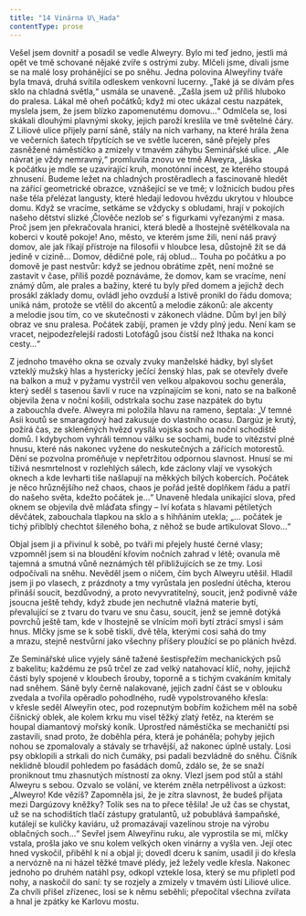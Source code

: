 ```yaml
---
title: "14 Vinárna U\_Hada"
contentType: prose
---
```


<section>

Vešel jsem dovnitř a posadil se vedle Alweyry. Bylo mi teď jedno, jestli má opět ve tmě schované nějaké zvíře s ostrými zuby. Mlčeli jsme, dívali jsme se na malé losy prohánějící se po sněhu. Jedna polovina Alweyřiny tváře byla tmavá, druhá svítila odleskem venkovní lucerny. „Také já se dívám přes sklo na chladná světla,“ usmála se unaveně. „Zašla jsem už příliš hluboko do pralesa. Lákal mě oheň počátků; když mi otec ukázal cestu nazpátek, myslela jsem, že jsem blízko zapomenutému domovu…“ Odmlčela se, losi skákali dlouhými plavnými skoky, jejich paroží kreslila ve tmě světelné čáry. Z Liliové ulice přijely parní sáně, stály na nich varhany, na které hrála žena ve večerních šatech třpytících se ve světle luceren, sáně přejely přes zasněžené náměstíčko a zmizely v tmavém záhybu Seminářské ulice. „Ale návrat je vždy nemravný,“ promluvila znovu ve tmě Alweyra, „láska k počátku je mdle se uzavírající kruh, monotónní incest, ze kterého stoupá zhnusení. Budeme ležet na chladných prostěradlech a fascinovaně hledět na zářící geometrické obrazce, vznášející se ve tmě; v ložnicích budou přes naše těla přelézat langusty, které hledají ledovou hvězdu ukrytou v hloubce domu. Když se vracíme, setkáme se vždycky s obludami, hrají v pokojích našeho dětství slizké ‚Člověče nezlob se‘ s figurkami vyřezanými z masa. Proč jsem jen překračovala hranici, která bledě a lhostejně světélkovala na koberci v koutě pokoje! Ano, město, ve kterém jsme žili, není náš pravý domov, ale jak říkají přístroje na filosofii v hloubce lesa, důstojně žít se dá jedině v cizině… Domov, dědičné pole, ráj oblud… Touha po počátku a po domově je past nestvůr: když se jednou obrátíme zpět, není možné se zastavit v čase, příliš pozdě poznáváme, že domov, kam se vracíme, není známý dům, ale prales a bažiny, které tu byly před domem a jejichž dech prosákl základy domu, ovládl jeho ovzduší a lstivě pronikl do řádu domova; uniká nám, protože se vtělil do akcentů a melodie zákonů: ale akcenty a melodie jsou tím, co ve skutečnosti v zákonech vládne. Dům byl jen bílý obraz ve snu pralesa. Počátek zabíjí, pramen je vždy plný jedu. Není kam se vracet, nejpodezřelejší radosti Lotofágů jsou čistší než Ithaka na konci cesty…“

Z jednoho tmavého okna se ozvaly zvuky manželské hádky, byl slyšet vzteklý mužský hlas a hystericky ječící ženský hlas, pak se otevřely dveře na balkon a muž v pyžamu vystrčil ven velkou alpakovou sochu generála, který seděl s tasenou šavlí v ruce na vzpínajícím se koni, nato se na balkoně objevila žena v noční košili, odstrkala sochu zase nazpátek do bytu a zabouchla dveře. Alweyra mi položila hlavu na rameno, šeptala: „V temné Asii koutů se smaragdový had zakusuje do vlastního ocasu. Dargúz je krutý, požírá čas, ze skleněných hvězd vysílá vojska soch na noční schodiště domů. I kdybychom vyhráli temnou válku se sochami, bude to vítězství plné hnusu, které nás nakonec vyžene do neskutečných a zářících motorestů. Dění se pozvolna proměňuje v nepřetržitou odpornou slavnost. Hnusí se mi tíživá nesmrtelnost v rozlehlých sálech, kde záclony vlají ve vysokých oknech a kde levharti tiše našlapují na měkkých bílých kobercích. Počátek je něco hrůznějšího než chaos, chaos je pořád ještě doplňkem řádu a patří do našeho světa, kdežto počátek je…“ Unaveně hledala unikající slova, před oknem se objevila dvě mláďata sfingy – lví koťata s hlavami pětiletých děvčátek, zabouchala tlapkou na sklo a s hihňáním utekla; „… počátek je tichý přiblblý chechtot šíleného boha, z něhož se bude artikulovat Slovo…“

Objal jsem ji a přivinul k sobě, po tváři mi přejely husté černé vlasy; vzpomněl jsem si na bloudění křovím nočních zahrad v létě; ovanula mě tajemná a smutná vůně neznámých těl přibližujících se ze tmy. Losi odpočívali na sněhu. Nevěděl jsem o ničem, čím bych Alweyru utěšil. Hladil jsem ji po vlasech, z prázdnoty a tmy vyrůstala jen poslední útěcha, kterou přináší soucit, bezdůvodný, a proto nevyvratitelný, soucit, jenž podivně váže jsoucna ještě tehdy, když zbude jen nechutně vlažná materie bytí, převalující se z tvaru do tvaru ve snu času, soucit, jenž se jemně dotýká povrchů ještě tam, kde v lhostejně se vlnícím moři bytí ztrácí smysl i sám hnus. Mlčky jsme se k sobě tiskli, dvě těla, kterými cosi sahá do tmy a mrazu, stejně nestvůrní jako všechny příšery ploužící se po pláních hvězd.

Ze Seminářské ulice vyjely sáně tažené šestispřežím mechanických psů z bakelitu; každému ze psů trčel ze zad velký natahovací klíč, nohy, jejichž části byly spojené v kloubech šrouby, toporně a s tichým cvakáním kmitaly nad sněhem. Sáně byly černě nalakované, jejich zadní část se v oblouku zvedala a tvořila opěradlo pohodlného, rudě vypolstrovaného křesla: v křesle seděl Alweyřin otec, pod rozepnutým bobřím kožichem měl na sobě číšnický oblek, ale kolem krku mu visel těžký zlatý řetěz, na kterém se houpal diamantový mořský koník. Uprostřed náměstíčka se mechaničtí psi zastavili, snad proto, že doběhla péra, která je poháněla; pohyby jejich nohou se zpomalovaly a stávaly se trhavější, až nakonec úplně ustaly. Losi psy obklopili a strkali do nich čumáky, psi padali bezvládně do sněhu. Číšník neklidně bloudil pohledem po fasádách domů, zdálo se, že se snaží proniknout tmu zhasnutých místností za okny. Vlezl jsem pod stůl a stáhl Alweyru s sebou. Ozvalo se volání, ve kterém zněla netrpělivost a úzkost: „Alweyro! Kde vězíš? Zapomněla jsi, že je zítra slavnost, že budeš přijata mezi Dargúzovy kněžky? Tolik ses na to přece těšila! Je už čas se chystat, už se na schodištích tlačí zástupy gratulantů, už pobublává šampaňské, kutálejí se kuličky kaviáru, už promazávají vazelínou stroje na výrobu oblačných soch…“ Sevřel jsem Alweyřinu ruku, ale vyprostila se mi, mlčky vstala, prošla jako ve snu kolem velkých oken vinárny a vyšla ven. Její otec hned vyskočil, přiběhl k ní a objal ji; dovedl dceru k saním, usadil ji do křesla a nervózně na ni házel těžké tmavé plédy, jež ležely vedle křesla. Nakonec jednoho po druhém natáhl psy, odkopl vztekle losa, který se mu připletl pod nohy, a naskočil do saní: ty se rozjely a zmizely v tmavém ústí Liliové ulice. Za chvíli přišel zřízenec, losi se k němu seběhli; přepočítal všechna zvířata a hnal je zpátky ke Karlovu mostu.

</section>
